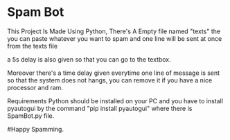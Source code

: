 # Spam Bot

This Project Is Made Using Python,
There's A Empty file named "texts" the you can paste whatever you want to spam
and one line will be sent at once from the texts file

a 5s delay is also given so that you can go to the textbox.

Moreover there's a time delay given everytime one line of message is sent so that the system does not hangs, you can remove it if you have a nice processor and ram.

Requirements Python should be installed on your PC and
you have to install pyautogui by the command 
"pip install pyautogui"
where there is SpamBot.py file.


#Happy Spamming.
